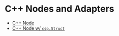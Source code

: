 # C++ Nodes and Adapters

- [C++ Node](./1_cpp_node/)
- [C++ Node w/ `csp.Struct`](./2_cpp_node_with_struct/)

